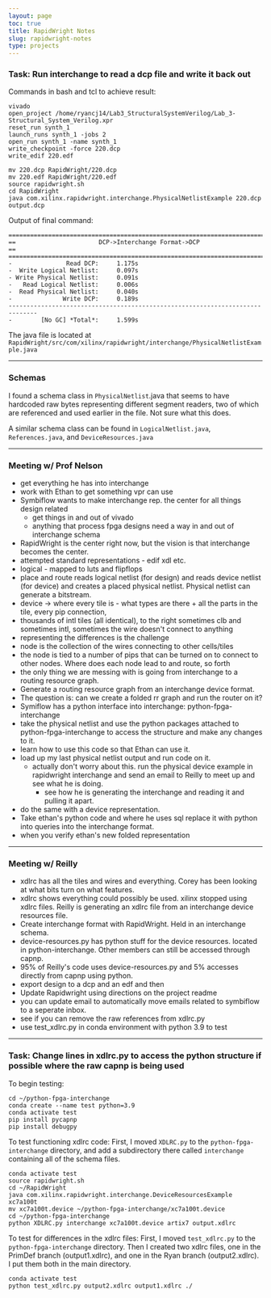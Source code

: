 ```yaml
---
layout: page
toc: true
title: RapidWright Notes
slug: rapidwright-notes
type: projects
---
```


### Task: Run interchange to read a dcp file and write it back out

Commands in bash and tcl to achieve result:
```
vivado
open_project /home/ryancj14/Lab3_StructuralSystemVerilog/Lab_3-Structural_System_Verilog.xpr
reset_run synth_1
launch_runs synth_1 -jobs 2
open_run synth_1 -name synth_1
write_checkpoint -force 220.dcp
write_edif 220.edf

mv 220.dcp RapidWright/220.dcp
mv 220.edf RapidWright/220.edf
source rapidwright.sh
cd RapidWright
java com.xilinx.rapidwright.interchange.PhysicalNetlistExample 220.dcp output.dcp
```
Output of final command:
```
==============================================================================
==                       DCP->Interchange Format->DCP                       ==
==============================================================================
-               Read DCP:     1.175s
-  Write Logical Netlist:     0.097s
- Write Physical Netlist:     0.091s
-   Read Logical Netlist:     0.006s
-  Read Physical Netlist:     0.040s
-              Write DCP:     0.189s
------------------------------------------------------------------------------
-        [No GC] *Total*:     1.599s
```
The java file is located at `RapidWright/src/com/xilinx/rapidwright/interchange/PhysicalNetlistExample.java`

---

### Schemas

I found a schema class in `PhysicalNetlist`.java that seems to have hardcoded raw bytes representing different segment readers, two of which are referenced and used earlier in the file. Not sure what this does.

A similar schema class can be found in `LogicalNetlist.java`, `References.java`, and `DeviceResources.java`

---

### Meeting w/ Prof Nelson

- get everything he has into interchange
- work with Ethan to get something vpr can use
- Symbiflow wants to make interchange rep. the center for all things design related 
  - get things in and out of vivado 
  - anything that process fpga designs need a way in and out of interchange schema
- RapidWright is the center right now, but the vision is that interchange becomes the center.
- attempted standard representations - edif xdl etc.
- logical - mapped to luts and flipflops
- place and route reads logical netlist (for design) and reads device netlist (for device) and creates a placed physical netlist. Physical netlist can generate a bitstream.
- device -> where every tile is - what types are there + all the parts in the tile, every pip connection, 
- thousands of intl tiles (all identical), to the right sometimes clb and sometimes intl, sometimes the wire doesn't connect to anything
- representing the differences is the challenge
- node is the collection of the wires connecting to other cells/tiles
- the node is tied to a number of pips that can be turned on to connect to other nodes. Where does each node lead to and route, so forth
- the only thing we are messing with is going from interchange to a routing resource graph. 
- Generate a routing resource graph from an interchange device format.
- The question is: can we create a folded rr graph and run the router on it?
- Symiflow has a python interface into interchange: python-fpga-interchange
- take the physical netlist and use the python packages attached to python-fpga-interchange to access the structure and make any changes to it.
- learn how to use this code so that Ethan can use it.
- load up my last physical netlist output and run code on it.
  - actually don't worry about this. run the physical device example in rapidwright interchange and send an email to Reilly to meet up and see what he is doing. 
    - see how he is generating the interchange and reading it and pulling it apart.
- do the same with a device representation.
- Take ethan's python code and where he uses sql replace it with python into queries into the interchange format.
- when you verify ethan's new folded representation 

---

### Meeting w/ Reilly

- xdlrc has all the tiles and wires and everything. Corey has been looking at what bits turn on what features.
- xdlrc shows everything could possibly be used. xilinx stopped using xdlrc files. Reilly is generating an xdlrc file from an interchange device resources file.
- Create interchange format with RapidWright. Held in an interchange schema. 
- device-resources.py has python stuff for the device resources. located in python-interchange. Other members can still be accessed through capnp.
- 95% of Reilly's code uses device-resources.py and 5% accesses directly from capnp using python.
- export design to a dcp and an edf and then 
- Update Rapidwright using directions on the project readme
- you can update email to automatically move emails related to symbiflow to a seperate inbox.
- see if you can remove the raw references from xdlrc.py
- use test_xdlrc.py in conda environment with python 3.9 to test

---

### Task: Change lines in xdlrc.py to access the python structure if possible where the raw capnp is being used

To begin testing:
```
cd ~/python-fpga-interchange
conda create --name test python=3.9
conda activate test
pip install pycapnp
pip install debugpy
```

To test functioning xdlrc code:
First, I moved `XDLRC.py` to the `python-fpga-interchange` directory, and add a subdirectory there called `interchange` containing all of the schema files.
```
conda activate test
source rapidwright.sh
cd ~/RapidWright
java com.xilinx.rapidwright.interchange.DeviceResourcesExample xc7a100t
mv xc7a100t.device ~/python-fpga-interchange/xc7a100t.device
cd ~/python-fpga-interchange
python XDLRC.py interchange xc7a100t.device artix7 output.xdlrc
```

To test for differences in the xdlrc files:
First, I moved `test_xdlrc.py` to the `python-fpga-interchange` directory. Then I created two xdlrc files, one in the PrimDef branch (output1.xdlrc), and one in the Ryan branch (output2.xdlrc). I put them both in the main directory.
```
conda activate test
python test_xdlrc.py output2.xdlrc output1.xdlrc ./
```
